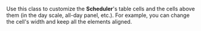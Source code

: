 <!--shortDescription-->
Use this class to customize the **Scheduler**'s table cells and the cells above them (in the day scale, all-day panel, etc.). For example, you can change the cell's width and keep all the elements aligned.
<!--/shortDescription-->

<!--fullDescription-->

<!--/fullDescription-->

<!--handmade-->
<!--/handmade-->
